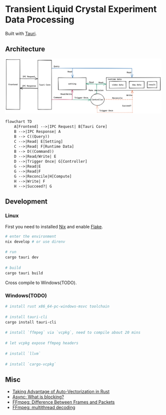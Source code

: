 # Transient Liquid Crystal Experiment Data Processing

Built with [Tauri](https://tauri.app).

## Architecture
![arch](.github/assets/tlc_architecture.png)

```mermaid
flowchart TD
    A[Frontend] -->|IPC Request| B[Tauri Core]
    B -->|IPC Response| A
    B --> C((Query))
    C -->|Read| E[Setting]
    C -->|Read| F[Runtime Data]
    B --> D((Command))
    D -->|Read/Write| E
    D -->|Trigger Once| G[Controller]
    G -->|Read|E
    G -->|Read|F
    G -->|Reconcile|H[Compute]
    H -->|Write| F
    H -->|Succeed?| G
```

## Development
### Linux
First you need to installed [Nix](https://nixos.org/) and enable [Flake](https://nixos.wiki/wiki/Flakes).
```bash
# enter the environment
nix develop # or use direnv

# run
cargo tauri dev

# build
cargo tauri build
```
Cross compile to Windows(TODO).

### Windows(TODO)
```sh
# install rust x86_64-pc-windows-msvc toolchain

# install tauri-cli
cargo install tauri-cli

# install `ffmpeg` via `vcpkg`, need to compile about 20 mins

# let vcpkg expose ffmpeg headers

# install `llvm`

# install `cargo-vcpkg`
```

## Misc
- [Taking Advantage of Auto-Vectorization in Rust](https://www.nickwilcox.com/blog/autovec)
- [Async: What is blocking?](https://ryhl.io/blog/async-what-is-blocking/)
- [FFmpeg: Difference Between Frames and Packets](https://stackoverflow.com/questions/53574798/difference-between-frames-and-packets-in-ffmpeg)
- [FFmpeg: multithread decoding](https://www.cnblogs.com/TaigaCon/p/10220356.html)
